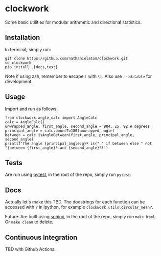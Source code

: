 # clockwork
Some basic utilities for modular arithmetic and directional statistics.

## Installation

In terminal, simply run:

    git clone https://github.com/nathanielatom/clockwork.git
    cd clockwork
    pip install .[docs,test]

Note if using zsh, remember to escape `[` with `\[`. Also use `--editable` for development.

## Usage

Import and run as follows:

    from clockwork.angle_calc import AngleCalc
    calc = AngleCalc()
    unwrapped_angle, first_angle, second_angle = 884, 25, 92 # degrees
    principal_angle = calc.boundTo180(unwrapped_angle)
    between = calc.isAngleBetween(first_angle, principal_angle, second_angle)
    print(f'The angle {principal_angle:g}º is{" " if between else " not "}between {first_angle}º and {second_angle}º!')

## Tests

Are run using [pytest](https://docs.pytest.org), in the root of the repo, simply run `pytest`.

## Docs

Actually let's make this TBD. The docstrings for each function can be accessed with `?` in ipython, for example `clockwork.utils.circular_mean?`.

Future:
Are built using [sphinx](https://www.sphinx-doc.org/en/master/), in the root of the repo, simply run `make html`. Or `make clean` to delete.

## Continuous Integration

TBD with Github Actions.
